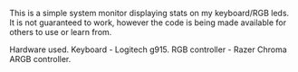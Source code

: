 This is a simple system monitor displaying stats on my keyboard/RGB leds.
It is not guaranteed to work, however the code is being made available for others to use or learn from.

Hardware used.
Keyboard - Logitech g915.
RGB controller - Razer Chroma ARGB controller.